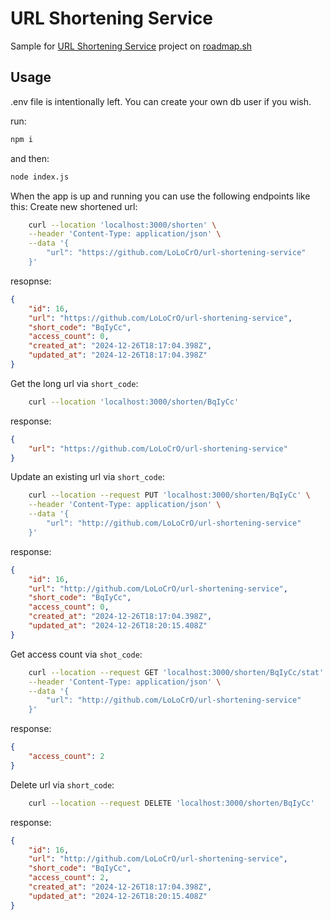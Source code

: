 # URL Shortening Service
Sample for [URL Shortening Service](https://roadmap.sh/projects/url-shortening-service) project on [roadmap.sh](https://roadmap.sh/)

## Usage
.env file is intentionally left. You can create your own db user if you wish.

run:
```bash
npm i
```
and then:
```bash
node index.js
```

When the app is up and running you can use the following endpoints like this:
Create new shortened url:
```bash
    curl --location 'localhost:3000/shorten' \
    --header 'Content-Type: application/json' \
    --data '{
        "url": "https://github.com/LoLoCrO/url-shortening-service"
    }'
```
resopnse:
```json
{
    "id": 16,
    "url": "https://github.com/LoLoCrO/url-shortening-service",
    "short_code": "BqIyCc",
    "access_count": 0,
    "created_at": "2024-12-26T18:17:04.398Z",
    "updated_at": "2024-12-26T18:17:04.398Z"
}
```

Get the long url via `short_code`:
```bash
    curl --location 'localhost:3000/shorten/BqIyCc'
```
response:
```json
{
    "url": "https://github.com/LoLoCrO/url-shortening-service"
}
```

Update an existing url via `short_code`:
```bash
    curl --location --request PUT 'localhost:3000/shorten/BqIyCc' \
    --header 'Content-Type: application/json' \
    --data '{
        "url": "http://github.com/LoLoCrO/url-shortening-service"
    }'
```
response:
```json
{
    "id": 16,
    "url": "http://github.com/LoLoCrO/url-shortening-service",
    "short_code": "BqIyCc",
    "access_count": 0,
    "created_at": "2024-12-26T18:17:04.398Z",
    "updated_at": "2024-12-26T18:20:15.408Z"
}
```

Get access count via `shot_code`:
```bash
    curl --location --request GET 'localhost:3000/shorten/BqIyCc/stat' \
    --header 'Content-Type: application/json' \
    --data '{
        "url": "http://github.com/LoLoCrO/url-shortening-service"
    }'
```
response:
```json
{
    "access_count": 2
}
```

Delete url via `short_code`:
```bash
    curl --location --request DELETE 'localhost:3000/shorten/BqIyCc'
```
response:
```json
{
    "id": 16,
    "url": "http://github.com/LoLoCrO/url-shortening-service",
    "short_code": "BqIyCc",
    "access_count": 2,
    "created_at": "2024-12-26T18:17:04.398Z",
    "updated_at": "2024-12-26T18:20:15.408Z"
}
```
